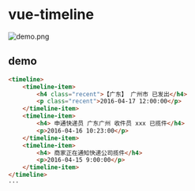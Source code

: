 # vue-timeline
![demo.png](http://7xqo7n.com1.z0.glb.clouddn.com/vue-timeline.png)

## demo
``` html
<timeline>
	<timeline-item>
		<h4 class="recent">【广东】 广州市 已发出</h4>
		<p class="recent">2016-04-17 12:00:00</p>
	</timeline-item>
	<timeline-item>
		<h4> 申通快递员 广东广州 收件员 xxx 已揽件</h4>
		<p>2016-04-16 10:23:00</p>
	</timeline-item>
	<timeline-item>
		<h4> 商家正在通知快递公司揽件</h4>
		<p>2016-04-15 9:00:00</p>
	</timeline-item>
</timeline>
···
